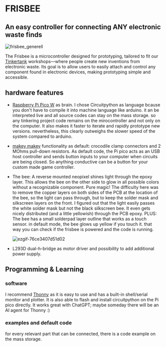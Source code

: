 # FRISBEE

## An easy controller for connecting ANY electronic waste finds
![frisbee_generell](https://github.com/user-attachments/assets/d0e34332-de62-476f-91d0-041dcf7d6351)

The Frisbee is a microcontroller designed for prototyping, tailored to fit our  [Tinkertank](https://tinkertank.de/) workshops—where people create new inventions from electronic waste. Its goal is to allow users to easily attach and control any component found in electronic devices, making prototyping simple and accessible.

## hardware features 

- [Raspberry Pi Pico W](https://www.raspberrypi.com/products/raspberry-pi-pico/) as brain. I chose Circuitpython as language bcause you don't have to compile it into machine language like arduino. it an be interpreted live and all source codes can stay on the mass storage. so any tinkering project code remains on the mirocontroller and not only on the computer. It also makes it faster to iterate and rapidly prototype new versions. nevertheless, this clearly outweighs the slower speed of the system compared to arduino.
- [makey makey](https://makeymakey.com/) functionality as default: crocodile clamp connectors and 2 MOhms pull-down resistors. As default code, the Pi pico acts as an USB host controller and sends button inputs to your computer when circuits are being closed. So anything conductive can be a button for your custom made game controller. 
- The bee: A reverse mounted neopixel shines light through the epoxy layer. This allows the bee on the other side to glow in all possible colors without a recognizable component. Pure magic! The difficulty here was to remove the copper layers on both sides of the PCB at the location of the bee, so the light can pass through, but to keep the solder mask and silkscreen layers on the front. I figured out that the light easily passes the white solder mask but not the black silkscreen bee. It even gets nicely distributed (and a little yellowish) through the PCB epoxy. PLUS: The bee has a small solderpad layer outline that works as a touch sensor. in default mode, the bee glows up yellow if you touch it. that way you can check if the frisbee is powered and the code is running.

  ![ezgif-76ce3407d51d02](https://github.com/user-attachments/assets/f89e12fe-dbe9-41bc-be68-54b9eb192d55)
- L293D dual-h-bridge as motor driver and possibility to add additional power supply. 

## Programming & Learning

### software

I recommend [Thonny](https://thonny.org/) as it is easy to use and has a built-in shell/serial monitor and plotter. It is also able to flash and install circuitpython on the Pi pico directly.
It works great with ChatGPT; maybe someday there will be an AI agent for Thonny :)

### examples and default code

for every relevant part that can be connected, there is a code example on the mass storage. 

